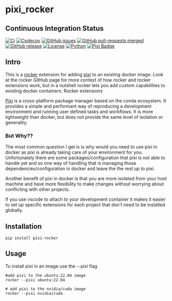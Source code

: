 # pixi_rocker



## Continuous Integration Status

[![Ci](https://github.com/blooop/pixi_rocker/actions/workflows/ci.yml/badge.svg?branch=main)](https://github.com/blooop/pixi_rocker/actions/workflows/ci.yml?query=branch%3Amain)
[![Codecov](https://codecov.io/gh/blooop/pixi_rocker/branch/main/graph/badge.svg?token=Y212GW1PG6)](https://codecov.io/gh/blooop/pixi_rocker)
[![GitHub issues](https://img.shields.io/github/issues/blooop/pixi_rocker.svg)](https://GitHub.com/blooop/pixi_rocker/issues/)
[![GitHub pull-requests merged](https://badgen.net/github/merged-prs/blooop/pixi_rocker)](https://github.com/blooop/pixi_rocker/pulls?q=is%3Amerged)
[![GitHub release](https://img.shields.io/github/release/blooop/pixi_rocker.svg)](https://GitHub.com/blooop/pixi_rocker/releases/)
[![License](https://img.shields.io/github/license/blooop/pixi_rocker)](https://opensource.org/license/mit/)
[![Python](https://img.shields.io/badge/python-3.9%20%7C%203.10%20%7C%203.11%20%7C%203.12%20%7C%203.13-blue)](https://www.python.org/downloads/)
[![Pixi Badge](https://img.shields.io/endpoint?url=https://raw.githubusercontent.com/prefix-dev/pixi/main/assets/badge/v0.json)](https://pixi.sh)

## Intro

This is a [rocker](https://github.com/osrf/rocker) extension for adding [pixi](https://pixi.sh) to an existing docker image. Look at the rocker GitHub page for more context of how rocker and rocker extensions work, but in a nutshell rocker lets you add custom capabilities to existing docker containers. Rocker extensions

[Pixi](https://github.com/prefix-dev/pixi) is a cross-platform package manager based on the conda ecosystem.  It provides a simple and performant way of reproducing a development environment and running user defined tasks and workflows.  It is more lightweight than docker, but does not provide the same level of isolation or generality. 

### But Why??

The most common question I get is is why would you need to use pixi in docker as pixi is already taking care of your environment for you.  Unfortunately there are some packages/configuration that pixi is not able to handle yet and so one way of handling that is managing those dependencies/configuration in docker and leave the the rest up to pixi. 

Another benefit of pixi in docker is that you are more isolated from your host machine and have more flexibility to make changes without worrying about conflicting with other projects. 

If you use vscode to attach to your development container it makes it easier to set up specific extensions for each project that don't need to be installed globally. 

## Installation

```
pip install pixi-rocker
```

## Usage

To install pixi in an image use the --pixi flag

```
#add pixi to the ubuntu:22.04 image
rocker --pixi ubuntu:22.04

# add pixi to the nvidia/cuda image
rocker --pixi nvidia/cuda
```
